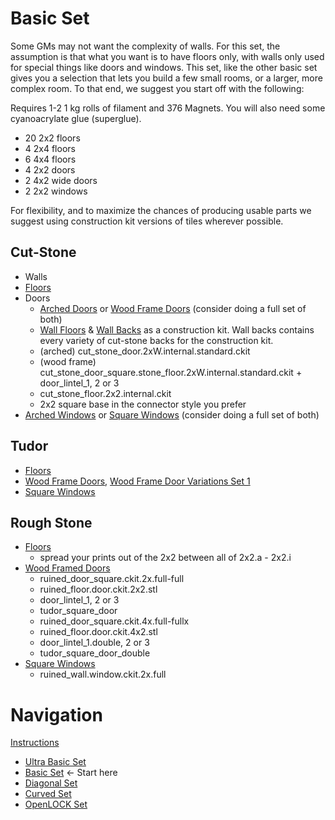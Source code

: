 # Basic Set

Some GMs may not want the complexity of walls.  For this set, the assumption is that what you want is to have floors only, with walls only used for special things like doors and windows.  This set, like the other basic set gives you a selection that lets you build a few small rooms, or a larger, more complex room. To that end, we suggest you start off with the following:

Requires 1-2 1 kg rolls of filament and 376 Magnets.  You will also need some cyanoacrylate glue (superglue).

* 20 2x2 floors
* 4 2x4 floors
* 6 4x4 floors
* 4 2x2 doors
* 2 4x2 wide doors
* 2 2x2 windows

For flexibility, and to maximize the chances of producing usable parts we suggest using construction kit versions of tiles wherever possible.

## Cut-Stone

* Walls
* [Floors](https://www.thingiverse.com/thing:1422779)
* Doors
  * [Arched Doors](https://www.thingiverse.com/thing:1440089) or [Wood Frame Doors](https://www.thingiverse.com/thing:1722459) (consider doing a full set of both)
  * [Wall Floors](https://www.thingiverse.com/thing:1640988) & [Wall Backs](https://www.thingiverse.com/thing:1641002) as a construction kit.  Wall backs contains every variety of cut-stone backs for the construction kit.
  * (arched) cut_stone_door.2xW.internal.standard.ckit
  * (wood frame) cut_stone_door_square.stone_floor.2xW.internal.standard.ckit + door_lintel_1, 2 or 3
  * cut_stone_floor.2x2.internal.ckit
  * 2x2 square base in the connector style you prefer
* [Arched Windows](https://www.thingiverse.com/thing:1541301) or [Square Windows](https://www.thingiverse.com/thing:1674376) (consider doing a full set of both)

## Tudor

* [Floors](https://www.thingiverse.com/thing:1585586)
* [Wood Frame Doors](https://www.thingiverse.com/thing:1649422), [Wood Frame Door Variations Set 1](https://www.thingiverse.com/thing:1649437)
* [Square Windows](https://www.thingiverse.com/thing:1659308)

## Rough Stone

* [Floors](https://www.thingiverse.com/thing:2244962)
  * spread your prints out of the 2x2 between all of 2x2.a - 2x2.i
* [Wood Framed Doors](https://www.thingiverse.com/thing:2423018)
  * ruined_door_square.ckit.2x.full-full
  * ruined_floor.door.ckit.2x2.stl
  * door_lintel_1, 2 or 3
  * tudor_square_door
  * ruined_door_square.ckit.4x.full-fullx
  * ruined_floor.door.ckit.4x2.stl
  * door_lintel_1.double, 2 or 3
  * tudor_square_door_double
* [Square Windows](https://www.thingiverse.com/thing:2503963)
  * ruined_wall.window.ckit.2x.full

# Navigation

[Instructions](README.md)

* [Ultra Basic Set](ultra_basic.md)
* [Basic Set](basic.md) <- Start here
* [Diagonal Set](diagonal.md)
* [Curved Set](curved.md)
* [OpenLOCK Set](openlock.md)
<!--
* [Hallway Set](hallway.md)
* [Options](options.md)
-->
